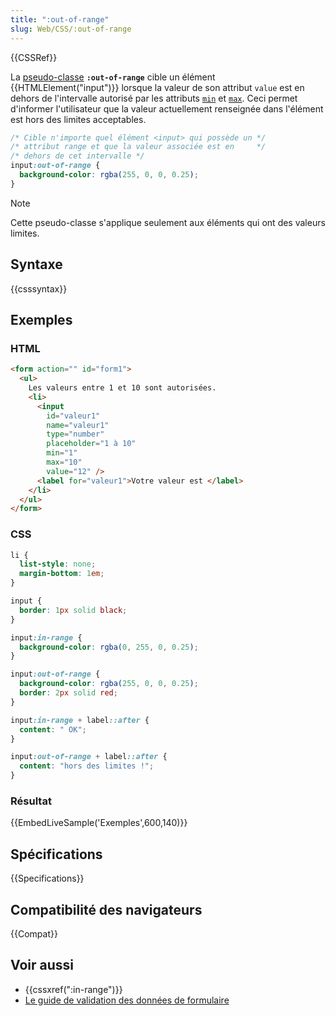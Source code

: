 ```yaml
---
title: ":out-of-range"
slug: Web/CSS/:out-of-range
---
```


{{CSSRef}}

La [pseudo-classe](/fr/docs/Web/CSS/Pseudo-classes) **`:out-of-range`** cible un élément {{HTMLElement("input")}} lorsque la valeur de son attribut `value` est en dehors de l'intervalle autorisé par les attributs [`min`](/fr/docs/Web/HTML/Element/input#min) et [`max`](/fr/docs/Web/HTML/Element/input#max). Ceci permet d'informer l'utilisateur que la valeur actuellement renseignée dans l'élément est hors des limites acceptables.

```css
/* Cible n'importe quel élément <input> qui possède un */
/* attribut range et que la valeur associée est en     */
/* dehors de cet intervalle */
input:out-of-range {
  background-color: rgba(255, 0, 0, 0.25);
}
```

> [!NOTE]
> Cette pseudo-classe s'applique seulement aux éléments qui ont des valeurs limites.

## Syntaxe

{{csssyntax}}

## Exemples

### HTML

```html
<form action="" id="form1">
  <ul>
    Les valeurs entre 1 et 10 sont autorisées.
    <li>
      <input
        id="valeur1"
        name="valeur1"
        type="number"
        placeholder="1 à 10"
        min="1"
        max="10"
        value="12" />
      <label for="valeur1">Votre valeur est </label>
    </li>
  </ul>
</form>
```

### CSS

```css
li {
  list-style: none;
  margin-bottom: 1em;
}

input {
  border: 1px solid black;
}

input:in-range {
  background-color: rgba(0, 255, 0, 0.25);
}

input:out-of-range {
  background-color: rgba(255, 0, 0, 0.25);
  border: 2px solid red;
}

input:in-range + label::after {
  content: " OK";
}

input:out-of-range + label::after {
  content: "hors des limites !";
}
```

### Résultat

{{EmbedLiveSample('Exemples',600,140)}}

## Spécifications

{{Specifications}}

## Compatibilité des navigateurs

{{Compat}}

## Voir aussi

- {{cssxref(":in-range")}}
- [Le guide de validation des données de formulaire](/fr/docs/Learn/Forms/Form_validation)

